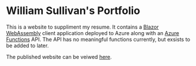 # William Sullivan's Portfolio

This is a website to suppliment my resume. It contains a [Blazor WebAssembly](https://docs.microsoft.com/aspnet/core/blazor/?view=aspnetcore-6.0#blazor-webassembly) client application deployed to Azure along with an [Azure Functions](https://docs.microsoft.com/azure/azure-functions/functions-overview) API. The API has no meaningful functions currently, but exsists to be added to later.

The published website can be veiwed [here](https://www.williamsullivan.dev/).
